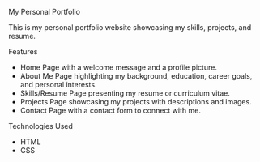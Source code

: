 My Personal Portfolio

This is my personal portfolio website showcasing my skills, projects, and resume.

Features

- Home Page with a welcome message and a profile picture.
- About Me Page highlighting my background, education, career goals, and personal interests.
- Skills/Resume Page presenting my resume or curriculum vitae.
- Projects Page showcasing my projects with descriptions and images.
- Contact Page with a contact form to connect with me.

Technologies Used

- HTML
- CSS